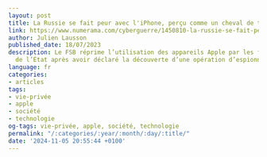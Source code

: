 ```yaml
---
layout: post
title: La Russie se fait peur avec l'iPhone, perçu comme un cheval de troie des USA
link: https://www.numerama.com/cyberguerre/1450810-la-russie-se-fait-peur-avec-liphone-percu-comme-un-cheval-de-troie-des-usa.html
author: Julien Lausson
published_date: 18/07/2023
description: Le FSB réprime l’utilisation des appareils Apple par les fonctionnaires
  de l’État après avoir déclaré la découverte d’une opération d’espionnage.
language: fr
categories:
- articles
tags:
- vie-privée
- apple
- société
- technologie
og-tags: vie-privée, apple, société, technologie
permalink: "/:categories/:year/:month/:day/:title/"
date: '2024-11-05 20:55:44 +0100'
---
```

